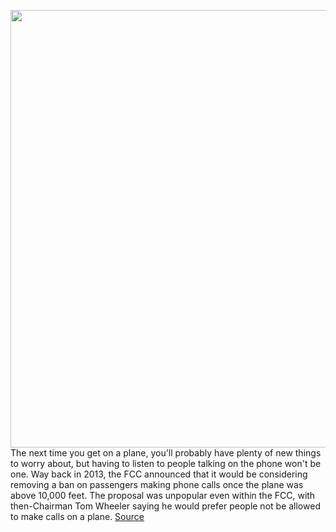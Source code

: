 <img src='https://cdn.vox-cdn.com/thumbor/2Yk51lzVBxaO2pwssE1FsmfQncI=/0x0:1024x702/1200x800/filters:focal(635x380:797x542)/cdn.vox-cdn.com/uploads/chorus_image/image/68452821/airplane-southwest-1024.0.jpg' width='700px' /><br/>
The next time you get on a plane, you'll probably have plenty of new things to worry about, but having to listen to people talking on the phone won't be one. Way back in 2013, the FCC announced that it would be considering removing a ban on passengers making phone calls once the plane was above 10,000 feet. The proposal was unpopular even within the FCC, with then-Chairman Tom Wheeler saying he would prefer people not be allowed to make calls on a plane.
<a href='https://www.theverge.com/2020/12/3/22151610/fcc-decision-rules-out-calls-on-flights'> Source <a/>